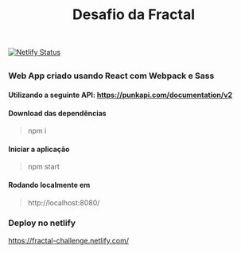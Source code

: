 <div align="center">
  <h1>Desafio da Fractal</h1>
  <br>
</div>

[![Netlify Status](https://api.netlify.com/api/v1/badges/b9554f04-33c5-4f35-b1f6-7ef65cf2be64/deploy-status)](https://app.netlify.com/sites/fractal-challenge/deploys)
##
### Web App criado usando React com Webpack e Sass 
#### Utilizando a seguinte API: https://punkapi.com/documentation/v2

#### Download das dependências
> npm i

#### Iniciar a aplicação
> npm start

#### Rodando localmente em
> http://localhost:8080/

### Deploy no netlify
https://fractal-challenge.netlify.com/



